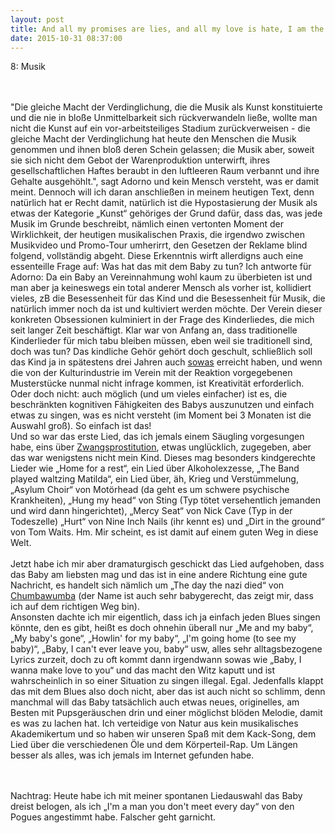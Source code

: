 ```yaml
---
layout: post
title: And all my promises are lies, and all my love is hate, I am the politician, and I decide your fate (L. Kilmister, again)
date: 2015-10-31 08:37:00
---
```




8: Musik	<br><br><br>

"Die gleiche Macht der Verdinglichung, die die Musik als Kunst konstituierte und die nie in bloße Unmittelbarkeit sich rückverwandeln ließe, wollte man nicht die Kunst auf ein vor-arbeitsteiliges Stadium zurückverweisen - die gleiche Macht der Verdinglichung hat heute den Menschen die Musik genommen und ihnen bloß deren Schein gelassen; die Musik aber, soweit sie sich nicht dem Gebot der Warenproduktion unterwirft, ihres gesellschaftlichen Haftes beraubt in den luftleeren Raum verbannt und ihre Gehalte ausgehöhlt.", sagt Adorno und kein Mensch versteht, was er damit meint. Dennoch will ich daran anschließen in meinem heutigen Text, denn natürlich hat er Recht damit, natürlich ist die Hypostasierung der Musik als etwas der Kategorie „Kunst“ gehöriges der Grund dafür, dass das, was jede Musik im Grunde beschreibt, nämlich einen vertonten Moment der Wirklichkeit, der heutigen musikalischen Praxis, die irgendwo zwischen Musikvideo und Promo-Tour umherirrt, den Gesetzen der Reklame blind folgend, vollständig abgeht. Diese Erkenntnis wirft allerdigns auch eine essenteille Frage auf: Was hat das mit dem Baby zu tun? Ich antworte für Adorno:
Da ein Baby an Vereinnahmung wohl kaum zu überbieten ist und man aber ja keineswegs ein total anderer Mensch als vorher ist, kollidiert vieles, zB die Besessenheit für das Kind und die Besessenheit für Musik, die natürlich immer noch da ist und kultiviert werden möchte. Der Verein dieser konkreten Obsessionen kulminiert in der Frage des Kinderliedes, die mich seit langer Zeit beschäftigt. Klar war von Anfang an, dass traditionelle Kinderlieder für mich tabu bleiben müssen, eben weil sie traditionell sind, doch was tun? Das kindliche Gehör gehört doch geschult, schließlich soll das Kind ja in spätestens drei Jahren auch [sowas](https://www.youtube.com/watch?v=JN2SQ4m7M04) erreicht haben, und wenn die von der Kulturindustrie im Verein mit der Reaktion vorgegebenen Musterstücke nunmal nicht infrage kommen, ist Kreativität erforderlich. Oder doch nicht: auch möglich (und um vieles einfacher) ist es, die beschränkten kognitiven Fähigkeiten des Babys auszunutzen und einfach etwas zu singen, was es nicht versteht (im Moment bei 3 Monaten ist die Auswahl groß). So einfach ist das! <br>
Und so war das erste Lied, das ich jemals einem Säugling vorgesungen habe, eins über [Zwangsprostitution](http://www.metrolyrics.com/the-old-main-drag-lyrics-pogues.html?ModPagespeed=noscript), etwas unglücklich, zugegeben, aber das war wenigstens nicht mein Kind. 
Dieses mag besonders kindgerechte Lieder wie „Home for a rest“, ein Lied über Alkoholexzesse,  „The Band played waltzing Matilda“, ein Lied über, äh, Krieg und Verstümmelung, „Asylum Choir“ von Motörhead (da geht es um schwere psychische Krankheiten), „Hung my head“ von Sting (Typ tötet versehentlich jemanden und wird dann hingerichtet), „Mercy Seat“ von Nick Cave (Typ in der Todeszelle) „Hurt“ von Nine Inch Nails (ihr kennt es) und „Dirt in the ground“ von Tom Waits. Hm. Mir scheint, es ist damit auf einem guten Weg in diese Welt.<br>
<br>
Jetzt habe ich mir aber dramaturgisch geschickt das Lied aufgehoben, dass das Baby am liebsten mag und das ist in eine andere Richtung eine gute Nachricht, es handelt sich nämlich um „The day the nazi died“ von [Chumbawumba](https://www.youtube.com/watch?v=OLkPwxcIji0) (der Name ist auch sehr babygerecht, das zeigt mir, dass ich auf dem richtigen Weg bin).<br>
Ansonsten dachte ich mir eigentlich, dass ich ja einfach jeden Blues singen könnte, den es gibt, heißt es doch ohnehin überall nur „Me and my baby“, „My baby's gone“, „Howlin' for my baby“, „I'm going home (to see my baby)“, „Baby, I can't ever leave you, baby“ usw, alles sehr alltagsbezogene Lyrics zurzeit, doch zu oft kommt dann irgendwann sowas wie „Baby, I wanna make love to you“ und das macht den Witz kaputt und ist wahrscheinlich in so einer Situation zu singen illegal. Egal. Jedenfalls klappt das mit dem Blues also doch nicht, aber das ist auch nicht so schlimm, denn manchmal will das Baby tatsächlich auch etwas neues, originelles, am Besten mit Pupsgeräuschen drin und einer möglichst blöden Melodie, damit es was zu lachen hat. Ich verteidige von Natur aus kein musikalisches Akademikertum und so haben wir unseren Spaß mit dem Kack-Song, dem Lied über die verschiedenen Öle und dem Körperteil-Rap. Um Längen besser als alles, was ich jemals im Internet gefunden habe. <br>

<br><br>
Nachtrag: Heute habe ich mit meiner spontanen Liedauswahl das Baby dreist belogen, als ich „I'm a man you don't meet every day“ von den Pogues angestimmt habe. Falscher geht garnicht.
